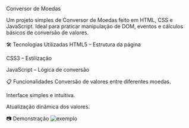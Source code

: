 Conversor de Moedas

Um projeto simples de Conversor de Moedas feito em HTML, CSS e JavaScript. Ideal para praticar manipulação de DOM, eventos e cálculos básicos de conversão de valores.

🛠 Tecnologias Utilizadas
HTML5 – Estrutura da página

CSS3 – Estilização

JavaScript – Lógica de conversão

📋 Funcionalidades
Conversão de valores entre diferentes moedas.

Interface simples e intuitiva.

Atualização dinâmica dos valores.

📷 Demonstração
![exemplo](https://github.com/user-attachments/assets/1829fae8-1a00-47a6-8b6c-6120031c8f06)
